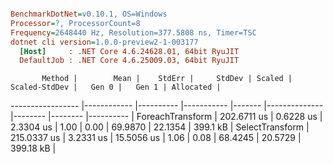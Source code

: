 ``` ini

BenchmarkDotNet=v0.10.1, OS=Windows
Processor=?, ProcessorCount=8
Frequency=2648440 Hz, Resolution=377.5808 ns, Timer=TSC
dotnet cli version=1.0.0-preview2-1-003177
  [Host]     : .NET Core 4.6.24628.01, 64bit RyuJIT
  DefaultJob : .NET Core 4.6.25009.03, 64bit RyuJIT


```
           Method |        Mean |    StdErr |     StdDev | Scaled | Scaled-StdDev |   Gen 0 |   Gen 1 | Allocated |
----------------- |------------ |---------- |----------- |------- |-------------- |-------- |-------- |---------- |
 ForeachTransform | 202.6711 us | 0.6228 us |  2.3304 us |   1.00 |          0.00 | 69.9870 | 22.1354 |  399.1 kB |
  SelectTransform | 215.0337 us | 3.2331 us | 15.5056 us |   1.06 |          0.08 | 68.4245 | 20.5729 | 399.18 kB |
